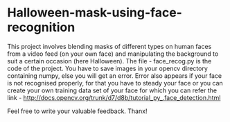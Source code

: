 # Halloween-mask-using-face-recognition
This project involves blending masks of different types on human faces from a video feed (on your own face) and manipulating the background to suit a certain occasion (here Halloween).
The file - face_recog.py is the code of the project.
You have to save images in your opencv directory containing numpy, else you will get an error. Error also appears if your face is not recognised properly, for that you have to steady your face or you can create your own training data set of your face for which you can refer the link - 
http://docs.opencv.org/trunk/d7/d8b/tutorial_py_.face_detection.html

Feel free to write your valuable feedback.
Thanx!
